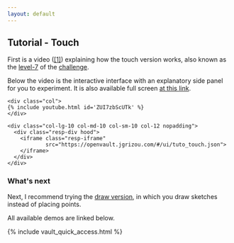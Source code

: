 ```yaml
---
layout: default
---
```


## Tutorial - Touch

First is a video ([[1]](https://www.youtube.com/embed/ZUI7zbScUTk)) explaining how the touch version works, also known as the [level-7](../../challenge/level-7/) of the [challenge](../../challenge).

Below the video is the interactive interface with an explanatory side panel for you to experiment. It is also available full screen [at this link](https://openvault.jgrizou.com/#/ui/tuto_touch.json).

<div class="container">
  <div class="row align-items-center justify-content-center">

    <div class="col">
    {% include youtube.html id='ZUI7zbScUTk' %}
    </div>

  </div>
</div>


<div class="container">
  <div class="row align-items-center justify-content-center">

    <div class="col-lg-10 col-md-10 col-sm-10 col-12 nopadding">
      <div class="resp-div hood">
        <iframe class="resp-iframe"
                src="https://openvault.jgrizou.com/#/ui/tuto_touch.json">
        </iframe>
      </div>
    </div>

  </div>
</div>

### What's next

Next, I recommend trying the [draw version](../../demo/draw/), in which you draw sketches instead of placing points.

All available demos are linked below.

{% include vault_quick_access.html %}
